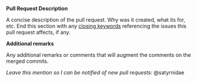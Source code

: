 **Pull Request Description**

A concise description of the pull request.  Why was it created, what its for, etc. End this section with any [closing keywords](https://docs.github.com/en/github/managing-your-work-on-github/linking-a-pull-request-to-an-issue#linking-a-pull-request-to-an-issue-using-a-keyword) referencing the issues this pull request affects, if any.


**Additional remarks**

Any additional remarks or comments that will augment the comments on the merged commits.

*Leave this mention so I can be notified of new pull requests:* @satyrnidae
